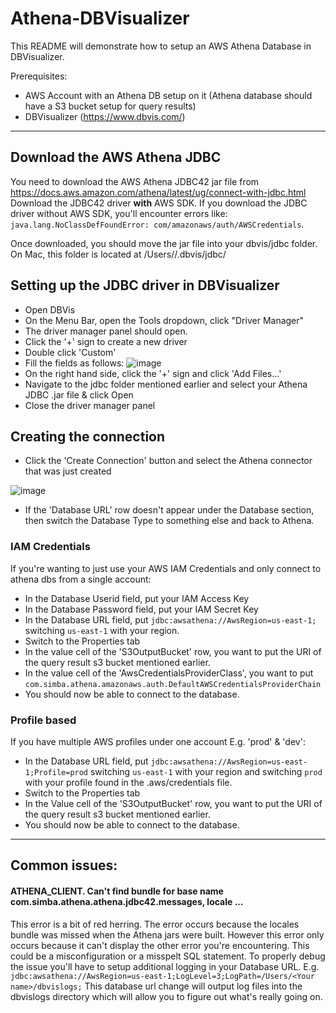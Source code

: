 # Athena-DBVisualizer
This README will demonstrate how to setup an AWS Athena Database in DBVisualizer.

Prerequisites:
- AWS Account with an Athena DB setup on it (Athena database should have a S3 bucket setup for query results)
- DBVisualizer (https://www.dbvis.com/)

---
## Download the AWS Athena JDBC
You need to download the AWS Athena JDBC42 jar file from https://docs.aws.amazon.com/athena/latest/ug/connect-with-jdbc.html
Download the JDBC42 driver **with** AWS SDK.
If you download the JDBC driver without AWS SDK, you'll encounter errors like: `java.lang.NoClassDefFoundError: com/amazonaws/auth/AWSCredentials`.

Once downloaded, you should move the jar file into your dbvis/jdbc folder. On Mac, this folder is located at /Users/<Your name>/.dbvis/jdbc/

## Setting up the JDBC driver in DBVisualizer
- Open DBVis
- On the Menu Bar, open the Tools dropdown, click "Driver Manager"
- The driver manager panel should open.
- Click the '+' sign to create a new driver
- Double click 'Custom'
- Fill the fields as follows:
![image](https://user-images.githubusercontent.com/32295800/194339159-2199e18b-ce0d-489a-8789-22c123b1c1c3.png)
- On the right hand side, click the '+' sign and click 'Add Files...'
- Navigate to the jdbc folder mentioned earlier and select your Athena JDBC .jar file & click Open
- Close the driver manager panel

## Creating the connection
- Click the 'Create Connection' button and select the Athena connector that was just created

![image](https://user-images.githubusercontent.com/32295800/194368996-428f318a-693f-455b-945e-4758de8643a2.png)
- If the 'Database URL' row doesn't appear under the Database section, then switch the Database Type to something else and back to Athena.

### IAM Credentials

If you're wanting to just use your AWS IAM Credentials and only connect to athena dbs from a single account:

- In the Database Userid field, put your IAM Access Key
- In the Database Password field, put your IAM Secret Key
- In the Database URL field, put `jdbc:awsathena://AwsRegion=us-east-1;` switching `us-east-1` with your region.
- Switch to the Properties tab
- In the value cell of the 'S3OutputBucket' row, you want to put the URI of the query result s3 bucket mentioned earlier.
- In the value cell of the 'AwsCredentialsProviderClass', you want to put `com.simba.athena.amazonaws.auth.DefaultAWSCredentialsProviderChain`
- You should now be able to connect to the database.

### Profile based
If you have multiple AWS profiles under one account E.g. 'prod' & 'dev':
- In the Database URL field, put `jdbc:awsathena://AwsRegion=us-east-1;Profile=prod` switching `us-east-1` with your region and switching `prod` with your profile found in the .aws/credentials file.
- Switch to the Properties tab
- In the Value cell of the 'S3OutputBucket' row, you want to put the URI of the query result s3 bucket mentioned earlier.
- You should now be able to connect to the database.

---

## Common issues:
#### ATHENA_CLIENT. Can't find bundle for base name com.simba.athena.athena.jdbc42.messages, locale ...
This error is a bit of red herring. The error occurs because the locales bundle was missed when the Athena jars were built.
However this error only occurs because it can't display the other error you're encountering. 
This could be a misconfiguration or a misspelt SQL statement. To properly debug the issue you'll have to setup additional logging in your Database URL.
E.g.
`jdbc:awsathena://AwsRegion=us-east-1;LogLevel=3;LogPath=/Users/<Your name>/dbvislogs;`
This database url change will output log files into the dbvislogs directory which will allow you to figure out what's really going on.
